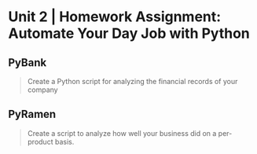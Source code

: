 # Unit 2 | Homework Assignment: Automate Your Day Job with Python
## PyBank
>Create a Python script for analyzing the financial records of your company


## PyRamen
>Create a script to analyze how well your business did on a per-product basis.
